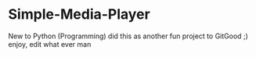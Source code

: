 # Simple-Media-Player
New to Python (Programming) did this as another fun project to GitGood ;) enjoy, edit what ever man
